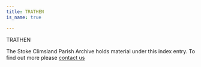 ```yaml
---
title: TRATHEN
is_name: true

---
```


TRATHEN


The Stoke Climsland Parish Archive holds material under this index entry. To find out more please [contact us](/contact/)
